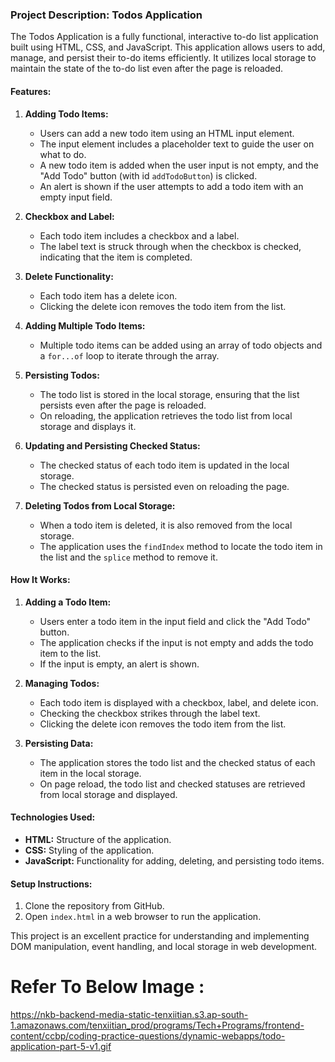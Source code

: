 ### Project Description: Todos Application

The Todos Application is a fully functional, interactive to-do list application built using HTML, CSS, and JavaScript. This application allows users to add, manage, and persist their to-do items efficiently. It utilizes local storage to maintain the state of the to-do list even after the page is reloaded.

#### Features:
1. **Adding Todo Items:**
   - Users can add a new todo item using an HTML input element.
   - The input element includes a placeholder text to guide the user on what to do.
   - A new todo item is added when the user input is not empty, and the "Add Todo" button (with id `addTodoButton`) is clicked.
   - An alert is shown if the user attempts to add a todo item with an empty input field.

2. **Checkbox and Label:**
   - Each todo item includes a checkbox and a label.
   - The label text is struck through when the checkbox is checked, indicating that the item is completed.

3. **Delete Functionality:**
   - Each todo item has a delete icon.
   - Clicking the delete icon removes the todo item from the list.

4. **Adding Multiple Todo Items:**
   - Multiple todo items can be added using an array of todo objects and a `for...of` loop to iterate through the array.

5. **Persisting Todos:**
   - The todo list is stored in the local storage, ensuring that the list persists even after the page is reloaded.
   - On reloading, the application retrieves the todo list from local storage and displays it.

6. **Updating and Persisting Checked Status:**
   - The checked status of each todo item is updated in the local storage.
   - The checked status is persisted even on reloading the page.

7. **Deleting Todos from Local Storage:**
   - When a todo item is deleted, it is also removed from the local storage.
   - The application uses the `findIndex` method to locate the todo item in the list and the `splice` method to remove it.

#### How It Works:
1. **Adding a Todo Item:**
   - Users enter a todo item in the input field and click the "Add Todo" button.
   - The application checks if the input is not empty and adds the todo item to the list.
   - If the input is empty, an alert is shown.

2. **Managing Todos:**
   - Each todo item is displayed with a checkbox, label, and delete icon.
   - Checking the checkbox strikes through the label text.
   - Clicking the delete icon removes the todo item from the list.

3. **Persisting Data:**
   - The application stores the todo list and the checked status of each item in the local storage.
   - On page reload, the todo list and checked statuses are retrieved from local storage and displayed.

#### Technologies Used:
- **HTML:** Structure of the application.
- **CSS:** Styling of the application.
- **JavaScript:** Functionality for adding, deleting, and persisting todo items.

#### Setup Instructions:
1. Clone the repository from GitHub.
2. Open `index.html` in a web browser to run the application.

This project is an excellent practice for understanding and implementing DOM manipulation, event handling, and local storage in web development.

# Refer To Below Image :

https://nkb-backend-media-static-tenxiitian.s3.ap-south-1.amazonaws.com/tenxiitian_prod/programs/Tech+Programs/frontend-content/ccbp/coding-practice-questions/dynamic-webapps/todo-application-part-5-v1.gif
